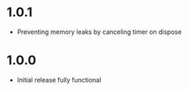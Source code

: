 # 1.0.1

- Preventing memory leaks by canceling timer on dispose

# 1.0.0

- Initial release fully functional

